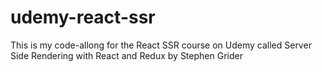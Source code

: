 # udemy-react-ssr
This is my code-allong for the React SSR course on Udemy called Server Side Rendering with React and Redux by Stephen Grider

